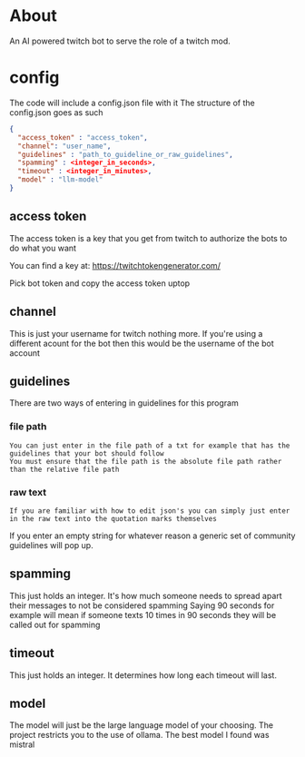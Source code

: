 # About
An AI powered twitch bot to serve the role of a twitch mod.

# config
The code will include a config.json file with it
The structure of the config.json goes as such
```json
{
  "access_token" : "access_token",
  "channel": "user_name",
  "guidelines" : "path_to_guideline_or_raw_guidelines",
  "spamming" : <integer_in_seconds>,
  "timeout" : <integer_in_minutes>,
  "model" : "llm-model"
}
```

## access token
The access token is a key that you get from twitch to authorize the bots to do what you want

You can find a key at: https://twitchtokengenerator.com/

Pick bot token and copy the access token uptop

## channel
This is just your username for twitch nothing more. If you're using a different acount for the bot then this would be the username of the bot account

## guidelines
There are two ways of entering in guidelines for this program

### file path
    You can just enter in the file path of a txt for example that has the guidelines that your bot should follow
    You must ensure that the file path is the absolute file path rather than the relative file path

### raw text
    If you are familiar with how to edit json's you can simply just enter in the raw text into the quotation marks themselves

If you enter an empty string for whatever reason a generic set of community guidelines will pop up.

## spamming
This just holds an integer. It's how much someone needs to spread apart their messages to not be considered spamming
Saying 90 seconds for example will mean if someone texts 10 times in 90 seconds they will be called out for spamming

## timeout
This just holds an integer. It determines how long each timeout will last.

## model
The model will just be the large language model of your choosing.
The project restricts you to the use of ollama.
The best model I found was mistral